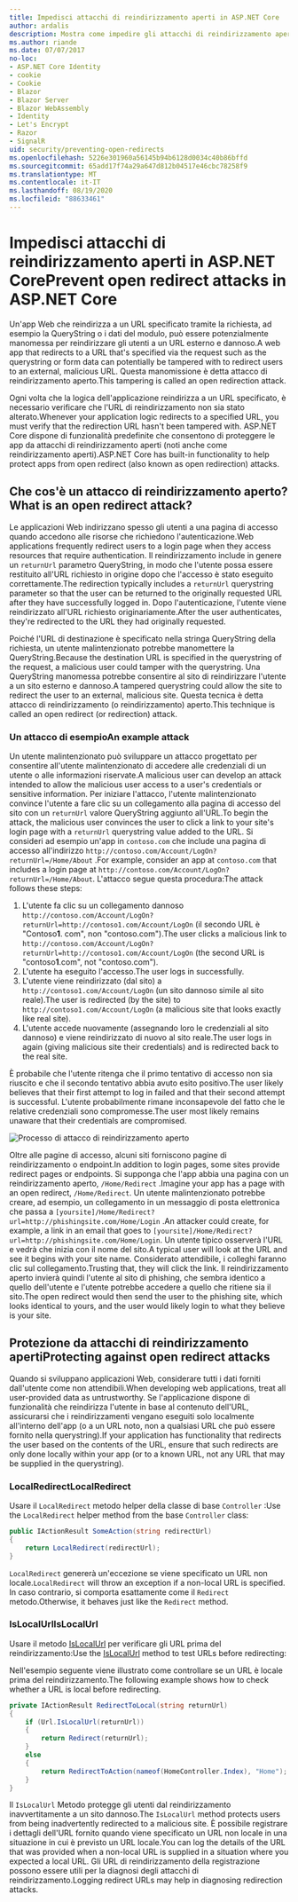 ```yaml
---
title: Impedisci attacchi di reindirizzamento aperti in ASP.NET Core
author: ardalis
description: Mostra come impedire gli attacchi di reindirizzamento aperti contro un'app ASP.NET Core
ms.author: riande
ms.date: 07/07/2017
no-loc:
- ASP.NET Core Identity
- cookie
- Cookie
- Blazor
- Blazor Server
- Blazor WebAssembly
- Identity
- Let's Encrypt
- Razor
- SignalR
uid: security/preventing-open-redirects
ms.openlocfilehash: 5226e301960a56145b94b6128d0034c40b86bffd
ms.sourcegitcommit: 65add17f74a29a647d812b04517e46cbc78258f9
ms.translationtype: MT
ms.contentlocale: it-IT
ms.lasthandoff: 08/19/2020
ms.locfileid: "88633461"
---
```

# <a name="prevent-open-redirect-attacks-in-aspnet-core"></a><span data-ttu-id="cc0df-103">Impedisci attacchi di reindirizzamento aperti in ASP.NET Core</span><span class="sxs-lookup"><span data-stu-id="cc0df-103">Prevent open redirect attacks in ASP.NET Core</span></span>

<span data-ttu-id="cc0df-104">Un'app Web che reindirizza a un URL specificato tramite la richiesta, ad esempio la QueryString o i dati del modulo, può essere potenzialmente manomessa per reindirizzare gli utenti a un URL esterno e dannoso.</span><span class="sxs-lookup"><span data-stu-id="cc0df-104">A web app that redirects to a URL that's specified via the request such as the querystring or form data can potentially be tampered with to redirect users to an external, malicious URL.</span></span> <span data-ttu-id="cc0df-105">Questa manomissione è detta attacco di reindirizzamento aperto.</span><span class="sxs-lookup"><span data-stu-id="cc0df-105">This tampering is called an open redirection attack.</span></span>

<span data-ttu-id="cc0df-106">Ogni volta che la logica dell'applicazione reindirizza a un URL specificato, è necessario verificare che l'URL di reindirizzamento non sia stato alterato.</span><span class="sxs-lookup"><span data-stu-id="cc0df-106">Whenever your application logic redirects to a specified URL, you must verify that the redirection URL hasn't been tampered with.</span></span> <span data-ttu-id="cc0df-107">ASP.NET Core dispone di funzionalità predefinite che consentono di proteggere le app da attacchi di reindirizzamento aperti (noti anche come reindirizzamento aperti).</span><span class="sxs-lookup"><span data-stu-id="cc0df-107">ASP.NET Core has built-in functionality to help protect apps from open redirect (also known as open redirection) attacks.</span></span>

## <a name="what-is-an-open-redirect-attack"></a><span data-ttu-id="cc0df-108">Che cos'è un attacco di reindirizzamento aperto?</span><span class="sxs-lookup"><span data-stu-id="cc0df-108">What is an open redirect attack?</span></span>

<span data-ttu-id="cc0df-109">Le applicazioni Web indirizzano spesso gli utenti a una pagina di accesso quando accedono alle risorse che richiedono l'autenticazione.</span><span class="sxs-lookup"><span data-stu-id="cc0df-109">Web applications frequently redirect users to a login page when they access resources that require authentication.</span></span> <span data-ttu-id="cc0df-110">Il reindirizzamento include in genere un `returnUrl` parametro QueryString, in modo che l'utente possa essere restituito all'URL richiesto in origine dopo che l'accesso è stato eseguito correttamente.</span><span class="sxs-lookup"><span data-stu-id="cc0df-110">The redirection typically includes a `returnUrl` querystring parameter so that the user can be returned to the originally requested URL after they have successfully logged in.</span></span> <span data-ttu-id="cc0df-111">Dopo l'autenticazione, l'utente viene reindirizzato all'URL richiesto originariamente.</span><span class="sxs-lookup"><span data-stu-id="cc0df-111">After the user authenticates, they're redirected to the URL they had originally requested.</span></span>

<span data-ttu-id="cc0df-112">Poiché l'URL di destinazione è specificato nella stringa QueryString della richiesta, un utente malintenzionato potrebbe manomettere la QueryString.</span><span class="sxs-lookup"><span data-stu-id="cc0df-112">Because the destination URL is specified in the querystring of the request, a malicious user could tamper with the querystring.</span></span> <span data-ttu-id="cc0df-113">Una QueryString manomessa potrebbe consentire al sito di reindirizzare l'utente a un sito esterno e dannoso.</span><span class="sxs-lookup"><span data-stu-id="cc0df-113">A tampered querystring could allow the site to redirect the user to an external, malicious site.</span></span> <span data-ttu-id="cc0df-114">Questa tecnica è detta attacco di reindirizzamento (o reindirizzamento) aperto.</span><span class="sxs-lookup"><span data-stu-id="cc0df-114">This technique is called an open redirect (or redirection) attack.</span></span>

### <a name="an-example-attack"></a><span data-ttu-id="cc0df-115">Un attacco di esempio</span><span class="sxs-lookup"><span data-stu-id="cc0df-115">An example attack</span></span>

<span data-ttu-id="cc0df-116">Un utente malintenzionato può sviluppare un attacco progettato per consentire all'utente malintenzionato di accedere alle credenziali di un utente o alle informazioni riservate.</span><span class="sxs-lookup"><span data-stu-id="cc0df-116">A malicious user can develop an attack intended to allow the malicious user access to a user's credentials or sensitive information.</span></span> <span data-ttu-id="cc0df-117">Per iniziare l'attacco, l'utente malintenzionato convince l'utente a fare clic su un collegamento alla pagina di accesso del sito con un `returnUrl` valore QueryString aggiunto all'URL.</span><span class="sxs-lookup"><span data-stu-id="cc0df-117">To begin the attack, the malicious user convinces the user to click a link to your site's login page with a `returnUrl` querystring value added to the URL.</span></span> <span data-ttu-id="cc0df-118">Si consideri ad esempio un'app in `contoso.com` che include una pagina di accesso all'indirizzo `http://contoso.com/Account/LogOn?returnUrl=/Home/About` .</span><span class="sxs-lookup"><span data-stu-id="cc0df-118">For example, consider an app at `contoso.com` that includes a login page at `http://contoso.com/Account/LogOn?returnUrl=/Home/About`.</span></span> <span data-ttu-id="cc0df-119">L'attacco segue questa procedura:</span><span class="sxs-lookup"><span data-stu-id="cc0df-119">The attack follows these steps:</span></span>

1. <span data-ttu-id="cc0df-120">L'utente fa clic su un collegamento dannoso `http://contoso.com/Account/LogOn?returnUrl=http://contoso1.com/Account/LogOn` (il secondo URL è "Contoso**1**. com", non "contoso.com").</span><span class="sxs-lookup"><span data-stu-id="cc0df-120">The user clicks a malicious link to `http://contoso.com/Account/LogOn?returnUrl=http://contoso1.com/Account/LogOn` (the second URL is "contoso**1**.com", not "contoso.com").</span></span>
2. <span data-ttu-id="cc0df-121">L'utente ha eseguito l'accesso.</span><span class="sxs-lookup"><span data-stu-id="cc0df-121">The user logs in successfully.</span></span>
3. <span data-ttu-id="cc0df-122">L'utente viene reindirizzato (dal sito) a `http://contoso1.com/Account/LogOn` (un sito dannoso simile al sito reale).</span><span class="sxs-lookup"><span data-stu-id="cc0df-122">The user is redirected (by the site) to `http://contoso1.com/Account/LogOn` (a malicious site that looks exactly like real site).</span></span>
4. <span data-ttu-id="cc0df-123">L'utente accede nuovamente (assegnando loro le credenziali al sito dannoso) e viene reindirizzato di nuovo al sito reale.</span><span class="sxs-lookup"><span data-stu-id="cc0df-123">The user logs in again (giving malicious site their credentials) and is redirected back to the real site.</span></span>

<span data-ttu-id="cc0df-124">È probabile che l'utente ritenga che il primo tentativo di accesso non sia riuscito e che il secondo tentativo abbia avuto esito positivo.</span><span class="sxs-lookup"><span data-stu-id="cc0df-124">The user likely believes that their first attempt to log in failed and that their second attempt is successful.</span></span> <span data-ttu-id="cc0df-125">L'utente probabilmente rimane inconsapevole del fatto che le relative credenziali sono compromesse.</span><span class="sxs-lookup"><span data-stu-id="cc0df-125">The user most likely remains unaware that their credentials are compromised.</span></span>

![Processo di attacco di reindirizzamento aperto](preventing-open-redirects/_static/open-redirection-attack-process.png)

<span data-ttu-id="cc0df-127">Oltre alle pagine di accesso, alcuni siti forniscono pagine di reindirizzamento o endpoint.</span><span class="sxs-lookup"><span data-stu-id="cc0df-127">In addition to login pages, some sites provide redirect pages or endpoints.</span></span> <span data-ttu-id="cc0df-128">Si supponga che l'app abbia una pagina con un reindirizzamento aperto, `/Home/Redirect` .</span><span class="sxs-lookup"><span data-stu-id="cc0df-128">Imagine your app has a page with an open redirect, `/Home/Redirect`.</span></span> <span data-ttu-id="cc0df-129">Un utente malintenzionato potrebbe creare, ad esempio, un collegamento in un messaggio di posta elettronica che passa a `[yoursite]/Home/Redirect?url=http://phishingsite.com/Home/Login` .</span><span class="sxs-lookup"><span data-stu-id="cc0df-129">An attacker could create, for example, a link in an email that goes to `[yoursite]/Home/Redirect?url=http://phishingsite.com/Home/Login`.</span></span> <span data-ttu-id="cc0df-130">Un utente tipico osserverà l'URL e vedrà che inizia con il nome del sito.</span><span class="sxs-lookup"><span data-stu-id="cc0df-130">A typical user will look at the URL and see it begins with your site name.</span></span> <span data-ttu-id="cc0df-131">Considerato attendibile, i colleghi faranno clic sul collegamento.</span><span class="sxs-lookup"><span data-stu-id="cc0df-131">Trusting that, they will click the link.</span></span> <span data-ttu-id="cc0df-132">Il reindirizzamento aperto invierà quindi l'utente al sito di phishing, che sembra identico a quello dell'utente e l'utente potrebbe accedere a quello che ritiene sia il sito.</span><span class="sxs-lookup"><span data-stu-id="cc0df-132">The open redirect would then send the user to the phishing site, which looks identical to yours, and the user would likely login to what they believe is your site.</span></span>

## <a name="protecting-against-open-redirect-attacks"></a><span data-ttu-id="cc0df-133">Protezione da attacchi di reindirizzamento aperti</span><span class="sxs-lookup"><span data-stu-id="cc0df-133">Protecting against open redirect attacks</span></span>

<span data-ttu-id="cc0df-134">Quando si sviluppano applicazioni Web, considerare tutti i dati forniti dall'utente come non attendibili.</span><span class="sxs-lookup"><span data-stu-id="cc0df-134">When developing web applications, treat all user-provided data as untrustworthy.</span></span> <span data-ttu-id="cc0df-135">Se l'applicazione dispone di funzionalità che reindirizza l'utente in base al contenuto dell'URL, assicurarsi che i reindirizzamenti vengano eseguiti solo localmente all'interno dell'app (o a un URL noto, non a qualsiasi URL che può essere fornito nella querystring).</span><span class="sxs-lookup"><span data-stu-id="cc0df-135">If your application has functionality that redirects the user based on the contents of the URL,  ensure that such redirects are only done locally within your app (or to a known URL, not any URL that may be supplied in the querystring).</span></span>

### <a name="localredirect"></a><span data-ttu-id="cc0df-136">LocalRedirect</span><span class="sxs-lookup"><span data-stu-id="cc0df-136">LocalRedirect</span></span>

<span data-ttu-id="cc0df-137">Usare il `LocalRedirect` metodo helper della classe di base `Controller` :</span><span class="sxs-lookup"><span data-stu-id="cc0df-137">Use the `LocalRedirect` helper method from the base `Controller` class:</span></span>

```csharp
public IActionResult SomeAction(string redirectUrl)
{
    return LocalRedirect(redirectUrl);
}
```

<span data-ttu-id="cc0df-138">`LocalRedirect` genererà un'eccezione se viene specificato un URL non locale.</span><span class="sxs-lookup"><span data-stu-id="cc0df-138">`LocalRedirect` will throw an exception if a non-local URL is specified.</span></span> <span data-ttu-id="cc0df-139">In caso contrario, si comporta esattamente come il `Redirect` metodo.</span><span class="sxs-lookup"><span data-stu-id="cc0df-139">Otherwise, it behaves just like the `Redirect` method.</span></span>

### <a name="islocalurl"></a><span data-ttu-id="cc0df-140">IsLocalUrl</span><span class="sxs-lookup"><span data-stu-id="cc0df-140">IsLocalUrl</span></span>

<span data-ttu-id="cc0df-141">Usare il metodo [IsLocalUrl](/dotnet/api/Microsoft.AspNetCore.Mvc.IUrlHelper.islocalurl#Microsoft_AspNetCore_Mvc_IUrlHelper_IsLocalUrl_System_String_) per verificare gli URL prima del reindirizzamento:</span><span class="sxs-lookup"><span data-stu-id="cc0df-141">Use the [IsLocalUrl](/dotnet/api/Microsoft.AspNetCore.Mvc.IUrlHelper.islocalurl#Microsoft_AspNetCore_Mvc_IUrlHelper_IsLocalUrl_System_String_) method to test URLs before redirecting:</span></span>

<span data-ttu-id="cc0df-142">Nell'esempio seguente viene illustrato come controllare se un URL è locale prima del reindirizzamento.</span><span class="sxs-lookup"><span data-stu-id="cc0df-142">The following example shows how to check whether a URL is local before redirecting.</span></span>

```csharp
private IActionResult RedirectToLocal(string returnUrl)
{
    if (Url.IsLocalUrl(returnUrl))
    {
        return Redirect(returnUrl);
    }
    else
    {
        return RedirectToAction(nameof(HomeController.Index), "Home");
    }
}
```

<span data-ttu-id="cc0df-143">Il `IsLocalUrl` Metodo protegge gli utenti dal reindirizzamento inavvertitamente a un sito dannoso.</span><span class="sxs-lookup"><span data-stu-id="cc0df-143">The `IsLocalUrl` method protects users from being inadvertently redirected to a malicious site.</span></span> <span data-ttu-id="cc0df-144">È possibile registrare i dettagli dell'URL fornito quando viene specificato un URL non locale in una situazione in cui è previsto un URL locale.</span><span class="sxs-lookup"><span data-stu-id="cc0df-144">You can log the details of the URL that was provided when a non-local URL is supplied in a situation where you expected a local URL.</span></span> <span data-ttu-id="cc0df-145">Gli URL di reindirizzamento della registrazione possono essere utili per la diagnosi degli attacchi di reindirizzamento.</span><span class="sxs-lookup"><span data-stu-id="cc0df-145">Logging redirect URLs may help in diagnosing redirection attacks.</span></span>
